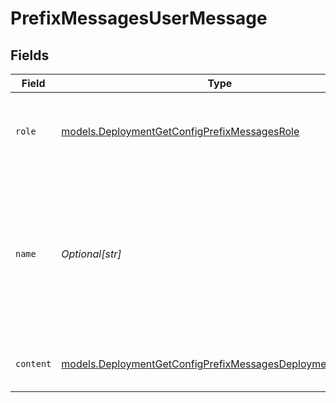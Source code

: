 # PrefixMessagesUserMessage


## Fields

| Field                                                                                                                          | Type                                                                                                                           | Required                                                                                                                       | Description                                                                                                                    |
| ------------------------------------------------------------------------------------------------------------------------------ | ------------------------------------------------------------------------------------------------------------------------------ | ------------------------------------------------------------------------------------------------------------------------------ | ------------------------------------------------------------------------------------------------------------------------------ |
| `role`                                                                                                                         | [models.DeploymentGetConfigPrefixMessagesRole](../models/deploymentgetconfigprefixmessagesrole.md)                             | :heavy_check_mark:                                                                                                             | The role of the messages author, in this case `user`.                                                                          |
| `name`                                                                                                                         | *Optional[str]*                                                                                                                | :heavy_minus_sign:                                                                                                             | An optional name for the participant. Provides the model information to differentiate between participants of the same role.   |
| `content`                                                                                                                      | [models.DeploymentGetConfigPrefixMessagesDeploymentsContent](../models/deploymentgetconfigprefixmessagesdeploymentscontent.md) | :heavy_check_mark:                                                                                                             | The contents of the user message.                                                                                              |